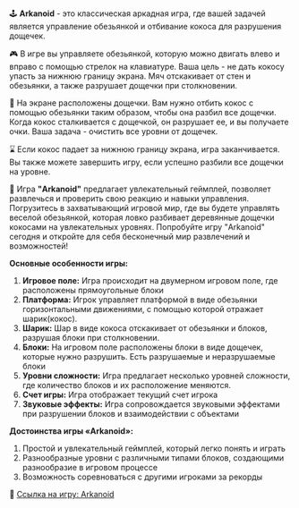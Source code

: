 🕹 **Arkanoid** - это классическая аркадная игра, где вашей задачей является управление обезьянкой и отбивание кокоса для разрушения дощечек.

🎮 В игре вы управляете обезьянкой, которую можно двигать влево и вправо с помощью стрелок на клавиатуре. Ваша цель - не дать кокосу упасть за нижнюю границу экрана. Мяч отскакивает от стен и обезьянки, а также разрушает дощечки при столкновении.

🎯 На экране расположены дощечки. Вам нужно отбить кокос с помощью обезьянки таким образом, чтобы она разбил все дощечки. Когда кокос сталкивается с дощечкой, он разрушает ее, и вы получаете очки. Ваша задача - очистить все уровни от дощечек.

⌛️ Если кокос падает за нижнюю границу экрана, игра заканчивается. Вы также можете завершить игру, если успешно разбили все дощечки на уровне.

🎉 Игра **"Arkanoid"** предлагает увлекательный геймплей, позволяет развлечься и проверить свою реакцию и навыки управления. Погрузитесь в захватывающий игровой мир, где вы будете управлять веселой обезьянкой, которая ловко разбивает деревянные дощечки кокосами на увлекательных уровнях. Попробуйте игру "Arkanoid" сегодня и откройте для себя бесконечный мир развлечений и возможностей!

**Основные особенности игры:**

1. **Игровое поле:** Игра происходит на двумерном игровом поле, где расположены прямоугольные блоки
2. **Платформа:** Игрок управляет платформой в виде обезьянки горизонтальными движениями, с помощью которой отражает шарик(кокос).
3. **Шарик:** Шар в виде кокоса отскакивает от обезьянки и блоков, разрушая блоки при столкновении.
4. **Блоки:** На игровом поле расположены блоки в виде дощечек, которые нужно разрушить. Есть разрушаемые и неразрушаемые блоки
5. **Уровни сложности:** Игра предлагает несколько уровней сложности, где количество блоков и их расположение меняются.
7. **Счет игры:** Игра отображает текущий счет игрока
8. **Звуковые эффекты:** Игра сопровождается звуковыми эффектами при разрушении блоков и взаимодействии с объектами

**Достоинства игры «Arkanoid»:**
1. Простой и увлекательный геймплей, который легко понять и играть
2. Разнообразные уровни с различными типами блоков, создающими разнообразие в игровом процессе
3. Возможность соревноваться с другими игроками за рекорды

🔗 [Ссылка на игру: Arkanoid](https://play.arkanoid.online/?lang=ru)
